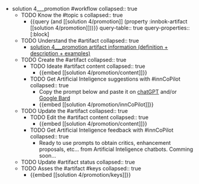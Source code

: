 
- solution 4___promotion #workflow
   collapsed:: true
  - TODO Know the #topic s
    collapsed:: true
    - {{query (and [[solution 4/promotion]] (property :innbok-artifact [[solution 4/promotion]]))}}
      query-table:: true
      query-properties:: [:block]
  - TODO Understand the #artifact
    collapsed:: true
    - [solution 4___promotion artifact information (definition + description + examples)](https://go.innbok.com/#/page/innBoK%2Fsolution-%28id%29%2Fpromotion%2Finfo)
  - TODO Create the #artifact
     collapsed:: true
    - TODO Ideate #artifact content
      collapsed:: true
      - {{embed [[solution 4/promotion/content]]}}
    - TODO Get Artificial Inteligence suggestions with #innCoPilot
      collapsed:: true
      - Copy the prompt below and paste it on [chatGPT](https://chat.openai.com) and/or [Google Bard](https://bard.google.com/chat)
      - {{embed [[solution 4/promotion/innCoPilot]]}}
  - TODO Update the #artifact
    collapsed:: true
    - TODO Edit the #artifact content
     collapsed:: true
      - {{embed [[solution 4/promotion/content]]}}
    - TODO Get Artificial Inteligence feedback with #innCoPilot
      collapsed:: true
      - Ready to use prompts to obtain critics, enhancement proposals, etc... from Artificial Inteligence chatbots. Comming soon...
  - TODO Update #artifact status
    collapsed:: true
  - TODO Asses the #artifact #keys
    collapsed:: true
    - {{embed [[solution 4/promotion/keys]]}}



